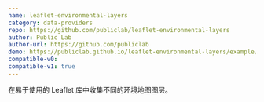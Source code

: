 ```yaml
---
name: leaflet-environmental-layers
category: data-providers
repo: https://github.com/publiclab/leaflet-environmental-layers
author: Public Lab
author-url: https://github.com/publiclab
demo: https://publiclab.github.io/leaflet-environmental-layers/example/index.html#3/43.00/-46.26/BL2
compatible-v0:
compatible-v1: true
---
```


在易于使用的 Leaflet 库中收集不同的环境地图图层。

